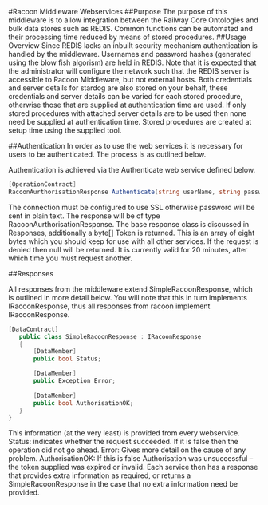 #Racoon Middleware Webservices
##Purpose
The purpose of this middleware is to allow integration between the Railway Core Ontologies and bulk data stores such as REDIS. Common functions can be automated and their processing time reduced by means of stored procedures.
##Usage Overview
Since REDIS lacks an inbuilt security mechanism authentication is handled by the middleware. Usernames and password hashes (generated using the blow fish algorism) are held in REDIS. Note that it is expected that the administrator will configure the network such that the REDIS server is accessible to Racoon Middleware, but not external hosts. Both credentials and server details for stardog are also stored on your behalf, these credentials and server details can be varied for each stored procedure, otherwise those that are supplied at authentication time are used. If only stored procedures with attached server details are to be used then none need be supplied at authentication time. 
Stored procedures are created at setup time using the supplied tool.

##Authentication
In order as to use the web services it is necessary for users to be authenticated.
The process is as outlined below.
 
Authentication is achieved via the Authenticate web service defined below.

 ```C#
 [OperationContract]
RacoonAurthorisationResponse Authenticate(string userName, string password, string stardogUser, string stardogPassword, Uri stardogServer, string stardogDatastore); 
```

The connection must be configured to use SSL otherwise password will be sent in plain text. The response will be of type RacoonAurthorisationResponse.  The base response class is discussed in Responses, additionally a byte[] Token is returned. This is an array of eight bytes which you should keep for use with all other services. If the request is denied then null will be returned.  It is currently valid for 20 minutes, after which time you must request another.

##Responses

All responses from the middleware extend  SimpleRacoonResponse, which is outlined in more detail below. You will note that this in turn implements IRacoonResponse, thus all responses from racoon implement IRacoonResponse.
 ```C#
[DataContract]
    public class SimpleRacoonResponse : IRacoonResponse
    {
        [DataMember]
        public bool Status;       

        [DataMember]
        public Exception Error;      
        
        [DataMember]    
        public bool AuthorisationOK;        
    }
}
 ``` 


This information (at the very least) is provided from every webservice.
Status: indicates whether the request succeeded. If it is false then the operation did not go ahead.
Error:  Gives more detail on the cause of any problem.
AuthorisationOK:  If this is false Authorisation was unsuccessful – the token supplied was expired or invalid.
Each service then has a response that provides extra information as required, or returns a SimpleRacoonResponse in the case that no extra information need be provided.


